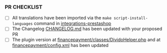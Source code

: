 ### PR CHECKLIST

- [ ] All translations have been imported via the `make script-install-languages` command in [integrations-prestashop](https://github.com/dividohq/integrations-prestashop/blob/bc8d64ad55c25730878c29d1348f35eb5d30b9a5/Makefile#L39)
- [ ] The Changelog [CHANGELOG.md](https://github.com/dividohq/finance-plugin-prestashop/blob/51294e4669ee1bcde7e2fe34659fc1c6bb539ba6/CHANGELOG.md) has been updated with your proposed PR
- [ ] The plugin version at [financepayment/classes/DividoHelper.php](https://github.com/dividohq/finance-plugin-prestashop/blob/51294e4669ee1bcde7e2fe34659fc1c6bb539ba6/financepayment/classes/DividoHelper.php#L13) and at [financepayment/config.xml](https://github.com/dividohq/finance-plugin-prestashop/blob/f999364ced3052e9462d30108c0f461445b23dca/financepayment/config.xml#L5) has been updated
